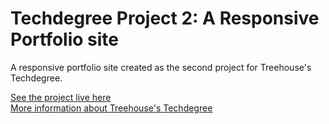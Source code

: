 # Techdegree Project 2: A Responsive Portfolio site
A responsive portfolio site created as the second project for Treehouse's Techdegree.

<a href="https://andivagyoken.github.io/techdegree-project-2/">See the project live here</a><br>
<a href="https://teamtreehouse.com/techdegree/front-end-web-development-2">More information about Treehouse's Techdegree</a>
